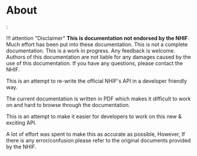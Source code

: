# About
: 

!!! attention "Disclaimer"
    **This is documentation not endorsed by the NHIF**. Much effort has been put into these documentation. This is not a complete documentation. This is a work in progress. Any feedback is welcome. Authors of this documentation are not liable for any damages caused by the use of this documentation.
    If you have any questions, please contact the NHIF.


This is an attempt to re-write the official NHIF's API in a developer friendly way.

The current documentation is written in PDF which makes it difficult to work on and hard to browse through the documentation.

This is an attempt to make it easier for developers to work on this new & exciting API.

A lot of effort was spent to make this as accurate as possible, However, If there is any error/confusion please refer to the original documents provided by the NHIF.